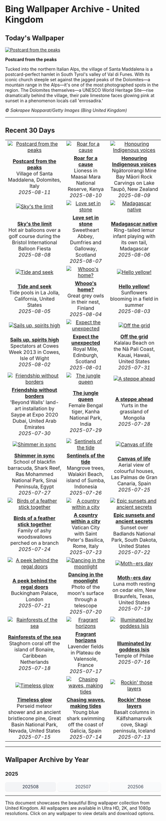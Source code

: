 # Bing Wallpaper Archive - United Kingdom

## Today's Wallpaper

[![Postcard from the peaks](https://www.bing.com/th?id=OHR.SantaMaddalena_EN-GB9459179016_UHD.jpg&pid=hp&w=2560)](https://bing.codexun.com/gb/detail/20250811)

**Postcard from the peaks**

Tucked into the northern Italian Alps, the village of Santa Maddalena is a postcard-perfect hamlet in South Tyrol's valley of Val di Funes. With its iconic church steeple set against the jagged peaks of the Dolomites—a mountain range in the Alps—it's one of the most photographed spots in the region. The Dolomites themselves—a UNESCO World Heritage Site—rise dramatically behind the village, their pale limestone faces glowing pink at sunset in a phenomenon locals call 'enrosadira.'

*© Sakrapee Nopparat/Getty Images (Bing United Kingdom)*

---

## Recent 30 Days

| | | |
|:---:|:---:|:---:|
| [![Postcard from the peaks](https://www.bing.com/th?id=OHR.SantaMaddalena_EN-GB9459179016_UHD.jpg&pid=hp&w=2560)](https://bing.codexun.com/gb/detail/20250811) | [![Roar for a cause](https://www.bing.com/th?id=OHR.LionessKenya_EN-GB9427782960_UHD.jpg&pid=hp&w=2560)](https://bing.codexun.com/gb/detail/20250810) | [![Honouring Indigenous voices](https://www.bing.com/th?id=OHR.MaoriRock_EN-GB9232963676_UHD.jpg&pid=hp&w=2560)](https://bing.codexun.com/gb/detail/20250809) | 
| **[Postcard from the peaks](https://bing.codexun.com/gb/detail/20250811)**<br>Village of Santa Maddalena, Dolomites, Italy<br>*2025-08-11* | **[Roar for a cause](https://bing.codexun.com/gb/detail/20250810)**<br>Lioness in Maasai Mara National Reserve, Kenya<br>*2025-08-10* | **[Honouring Indigenous voices](https://bing.codexun.com/gb/detail/20250809)**<br>Ngātoroirangi Mine Bay Māori Rock Carvings on Lake Taupō, New Zealand<br>*2025-08-09* | 
| [![Sky's the limit](https://www.bing.com/th?id=OHR.BalloonFiesta2025_EN-GB9167684469_UHD.jpg&pid=hp&w=2560)](https://bing.codexun.com/gb/detail/20250808) | [![Love set in stone](https://www.bing.com/th?id=OHR.SweetheartAbbey2025_EN-GB2068922474_UHD.jpg&pid=hp&w=2560)](https://bing.codexun.com/gb/detail/20250807) | [![Madagascar native](https://www.bing.com/th?id=OHR.BabyLemur_EN-GB1704041505_UHD.jpg&pid=hp&w=2560)](https://bing.codexun.com/gb/detail/20250806) | 
| **[Sky's the limit](https://bing.codexun.com/gb/detail/20250808)**<br>Hot air balloons over a golf course during the Bristol International Balloon Fiesta<br>*2025-08-08* | **[Love set in stone](https://bing.codexun.com/gb/detail/20250807)**<br>Sweetheart Abbey, Dumfries and Galloway, Scotland<br>*2025-08-07* | **[Madagascar native](https://bing.codexun.com/gb/detail/20250806)**<br>Ring-tailed lemur infant playing with its own tail, Madagascar<br>*2025-08-06* | 
| [![Tide and seek](https://www.bing.com/th?id=OHR.CaliforniaTidepool_EN-GB1490855103_UHD.jpg&pid=hp&w=2560)](https://bing.codexun.com/gb/detail/20250805) | [![Whooo's home?](https://www.bing.com/th?id=OHR.LaplandOwl_EN-GB1293018198_UHD.jpg&pid=hp&w=2560)](https://bing.codexun.com/gb/detail/20250804) | [![Hello yellow!](https://www.bing.com/th?id=OHR.HappySunflower_EN-GB1142788806_UHD.jpg&pid=hp&w=2560)](https://bing.codexun.com/gb/detail/20250803) | 
| **[Tide and seek](https://bing.codexun.com/gb/detail/20250805)**<br>Tide pools in La Jolla, California, United States<br>*2025-08-05* | **[Whooo's home?](https://bing.codexun.com/gb/detail/20250804)**<br>Great grey owls in their nest, Finland<br>*2025-08-04* | **[Hello yellow!](https://bing.codexun.com/gb/detail/20250803)**<br>Sunflowers blooming in a field in summer<br>*2025-08-03* | 
| [![Sails up, spirits high](https://www.bing.com/th?id=OHR.CowesWeek2025_EN-GB0990993509_UHD.jpg&pid=hp&w=2560)](https://bing.codexun.com/gb/detail/20250802) | [![Expect the unexpected](https://www.bing.com/th?id=OHR.EdinburghFringe_EN-GB0568642627_UHD.jpg&pid=hp&w=2560)](https://bing.codexun.com/gb/detail/20250801) | [![Off the grid](https://www.bing.com/th?id=OHR.NaPaliKauai_EN-GB0416524547_UHD.jpg&pid=hp&w=2560)](https://bing.codexun.com/gb/detail/20250731) | 
| **[Sails up, spirits high](https://bing.codexun.com/gb/detail/20250802)**<br>Spectators at Cowes Week 2013 in Cowes, Isle of Wight<br>*2025-08-02* | **[Expect the unexpected](https://bing.codexun.com/gb/detail/20250801)**<br>Royal Mile, Edinburgh, Scotland<br>*2025-08-01* | **[Off the grid](https://bing.codexun.com/gb/detail/20250731)**<br>Kalalau Beach on the Nā Pali Coast, Kauai, Hawaii, United States<br>*2025-07-31* | 
| [![Friendship without borders](https://www.bing.com/th?id=OHR.SaypeDubai_EN-GB0166964258_UHD.jpg&pid=hp&w=2560)](https://bing.codexun.com/gb/detail/20250730) | [![The jungle queen](https://www.bing.com/th?id=OHR.TigerDay_EN-GB9986390995_UHD.jpg&pid=hp&w=2560)](https://bing.codexun.com/gb/detail/20250729) | [![A steppe ahead](https://www.bing.com/th?id=OHR.MongoliaYurts_EN-GB9711987878_UHD.jpg&pid=hp&w=2560)](https://bing.codexun.com/gb/detail/20250728) | 
| **[Friendship without borders](https://bing.codexun.com/gb/detail/20250730)**<br>'Beyond Walls' land-art installation by Saype at Expo 2020 Dubai, United Arab Emirates<br>*2025-07-30* | **[The jungle queen](https://bing.codexun.com/gb/detail/20250729)**<br>Female Bengal tiger, Kanha National Park, India<br>*2025-07-29* | **[A steppe ahead](https://bing.codexun.com/gb/detail/20250728)**<br>Yurts in the grassland of Mongolia<br>*2025-07-28* | 
| [![Shimmer in sync](https://www.bing.com/th?id=OHR.BlackfinBarracuda_EN-GB9543158920_UHD.jpg&pid=hp&w=2560)](https://bing.codexun.com/gb/detail/20250727) | [![Sentinels of the tide](https://www.bing.com/th?id=OHR.MangroveTwilight_EN-GB9365511986_UHD.jpg&pid=hp&w=2560)](https://bing.codexun.com/gb/detail/20250726) | [![Canvas of life](https://www.bing.com/th?id=OHR.LasPalmas_EN-GB9088334179_UHD.jpg&pid=hp&w=2560)](https://bing.codexun.com/gb/detail/20250725) | 
| **[Shimmer in sync](https://bing.codexun.com/gb/detail/20250727)**<br>School of blackfin barracuda, Shark Reef, Ras Mohammed National Park, Sinai Peninsula, Egypt<br>*2025-07-27* | **[Sentinels of the tide](https://bing.codexun.com/gb/detail/20250726)**<br>Mangrove trees, Walakiri Beach, island of Sumba, Indonesia<br>*2025-07-26* | **[Canvas of life](https://bing.codexun.com/gb/detail/20250725)**<br>Aerial view of colourful houses, Las Palmas de Gran Canaria, Spain<br>*2025-07-25* | 
| [![Birds of a feather stick together](https://www.bing.com/th?id=OHR.AshyWoodswallow_EN-GB1919369910_UHD.jpg&pid=hp&w=2560)](https://bing.codexun.com/gb/detail/20250724) | [![A country within a city](https://www.bing.com/th?id=OHR.VaticanCity_EN-GB1750782941_UHD.jpg&pid=hp&w=2560)](https://bing.codexun.com/gb/detail/20250723) | [![Epic sunsets and ancient secrets](https://www.bing.com/th?id=OHR.BadlandsSunset_EN-GB0865631210_UHD.jpg&pid=hp&w=2560)](https://bing.codexun.com/gb/detail/20250722) | 
| **[Birds of a feather stick together](https://bing.codexun.com/gb/detail/20250724)**<br>Family of ashy woodswallows perched on a branch<br>*2025-07-24* | **[A country within a city](https://bing.codexun.com/gb/detail/20250723)**<br>Vatican City with Saint Peter's Basilica, Rome, Italy<br>*2025-07-23* | **[Epic sunsets and ancient secrets](https://bing.codexun.com/gb/detail/20250722)**<br>Sunset over Badlands National Park, South Dakota, United States<br>*2025-07-22* | 
| [![A peek behind the regal doors](https://www.bing.com/th?id=OHR.BuckinghamPalaceOpening2025_EN-GB0680195600_UHD.jpg&pid=hp&w=2560)](https://bing.codexun.com/gb/detail/20250721) | [![Dancing in the moonlight](https://www.bing.com/th?id=OHR.BigMoon_EN-GB0070261176_UHD.jpg&pid=hp&w=2560)](https://bing.codexun.com/gb/detail/20250720) | [![Moth-ers day](https://www.bing.com/th?id=OHR.MothWeek_EN-GB9944593474_UHD.jpg&pid=hp&w=2560)](https://bing.codexun.com/gb/detail/20250719) | 
| **[A peek behind the regal doors](https://bing.codexun.com/gb/detail/20250721)**<br>Buckingham Palace, London<br>*2025-07-21* | **[Dancing in the moonlight](https://bing.codexun.com/gb/detail/20250720)**<br>Photo of the moon's surface through a telescope<br>*2025-07-20* | **[Moth-ers day](https://bing.codexun.com/gb/detail/20250719)**<br>Luna moth resting on cedar elm, New Braunfels, Texas, United States<br>*2025-07-19* | 
| [![Rainforests of the sea](https://www.bing.com/th?id=OHR.AcroporaReef_EN-GB6231237422_UHD.jpg&pid=hp&w=2560)](https://bing.codexun.com/gb/detail/20250718) | [![Fragrant horizons](https://www.bing.com/th?id=OHR.FranceLavender_EN-GB9687234826_UHD.jpg&pid=hp&w=2560)](https://bing.codexun.com/gb/detail/20250717) | [![Illuminated by goddess Isis](https://www.bing.com/th?id=OHR.TemplePhilae_EN-GB9547201805_UHD.jpg&pid=hp&w=2560)](https://bing.codexun.com/gb/detail/20250716) | 
| **[Rainforests of the sea](https://bing.codexun.com/gb/detail/20250718)**<br>Staghorn coral off the island of Bonaire, Caribbean Netherlands<br>*2025-07-18* | **[Fragrant horizons](https://bing.codexun.com/gb/detail/20250717)**<br>Lavender fields in Plateau de Valensole, France<br>*2025-07-17* | **[Illuminated by goddess Isis](https://bing.codexun.com/gb/detail/20250716)**<br>Temple of Philae<br>*2025-07-16* | 
| [![Timeless glow](https://www.bing.com/th?id=OHR.PerseidsPine_EN-GB9389582617_UHD.jpg&pid=hp&w=2560)](https://bing.codexun.com/gb/detail/20250715) | [![Chasing waves, making tides](https://www.bing.com/th?id=OHR.YoungShark_EN-GB9221315811_UHD.jpg&pid=hp&w=2560)](https://bing.codexun.com/gb/detail/20250714) | [![Rockin' those layers](https://www.bing.com/th?id=OHR.BasaltColumns_EN-GB5254717473_UHD.jpg&pid=hp&w=2560)](https://bing.codexun.com/gb/detail/20250713) | 
| **[Timeless glow](https://bing.codexun.com/gb/detail/20250715)**<br>Perseid meteor shower and an ancient bristlecone pine, Great Basin National Park, Nevada, United States<br>*2025-07-15* | **[Chasing waves, making tides](https://bing.codexun.com/gb/detail/20250714)**<br>Young blue shark swimming off the coast of Galicia, Spain<br>*2025-07-14* | **[Rockin' those layers](https://bing.codexun.com/gb/detail/20250713)**<br>Basalt columns in Kálfshamarsvík cove, Skagi peninsula, Iceland<br>*2025-07-13* | 


---

## Wallpaper Archive by Year

### 2025
<div style="display: grid; grid-template-columns: repeat(auto-fit, minmax(80px, 1fr)); gap: 6px; margin: 12px 0;">
<a href="https://bing.codexun.com/gb/archive/202508" style="padding: 6px 12px; font-size: 14px; border-radius: 6px; box-shadow: 0 1px 2px rgba(0,0,0,0.1); background-color: #f3f4f6; color: #374151; text-decoration: none; text-align: center; transition: background-color 0.2s ease; font-weight: 500;">202508</a>
<a href="https://bing.codexun.com/gb/archive/202507" style="padding: 6px 12px; font-size: 14px; border-radius: 6px; box-shadow: 0 1px 2px rgba(0,0,0,0.1); background-color: #f9fafb; color: #374151; text-decoration: none; text-align: center; transition: background-color 0.2s ease;">202507</a>
<a href="https://bing.codexun.com/gb/archive/202506" style="padding: 6px 12px; font-size: 14px; border-radius: 6px; box-shadow: 0 1px 2px rgba(0,0,0,0.1); background-color: #f9fafb; color: #374151; text-decoration: none; text-align: center; transition: background-color 0.2s ease;">202506</a>
</div>



---

This document showcases the beautiful Bing wallpaper collection from United Kingdom. All wallpapers are available in Ultra HD, 2K, and 1080p resolutions. Click on any wallpaper to view details and download options.
